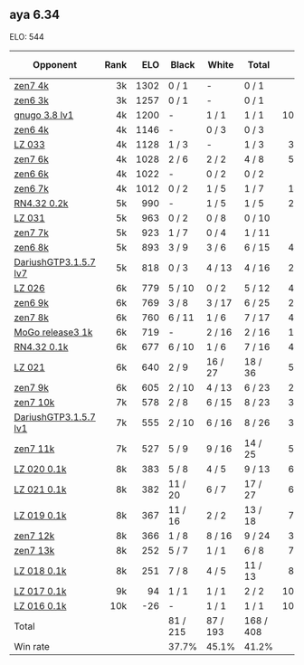 ## aya 6.34 ##

ELO: 544

Opponent | Rank | ELO | Black | White | Total | Win rate
---------|-----:|----:|-------|-------|-------|-------:
[zen7 4k](zen7%204k.md) | 3k | 1302 | 0 / 1 | - | 0 / 1 | 0.0%
[zen6 3k](zen6%203k.md) | 3k | 1257 | 0 / 1 | - | 0 / 1 | 0.0%
[gnugo 3.8 lv1](gnugo%203.8%20lv1.md) | 4k | 1200 | - | 1 / 1 | 1 / 1 | 100.0%
[zen6 4k](zen6%204k.md) | 4k | 1146 | - | 0 / 3 | 0 / 3 | 0.0%
[LZ 033](LZ%20033.md) | 4k | 1128 | 1 / 3 | - | 1 / 3 | 33.3%
[zen7 6k](zen7%206k.md) | 4k | 1028 | 2 / 6 | 2 / 2 | 4 / 8 | 50.0%
[zen6 6k](zen6%206k.md) | 4k | 1022 | - | 0 / 2 | 0 / 2 | 0.0%
[zen6 7k](zen6%207k.md) | 4k | 1012 | 0 / 2 | 1 / 5 | 1 / 7 | 14.3%
[RN4.32 0.2k](RN4.32%200.2k.md) | 5k | 990 | - | 1 / 5 | 1 / 5 | 20.0%
[LZ 031](LZ%20031.md) | 5k | 963 | 0 / 2 | 0 / 8 | 0 / 10 | 0.0%
[zen7 7k](zen7%207k.md) | 5k | 923 | 1 / 7 | 0 / 4 | 1 / 11 | 9.1%
[zen6 8k](zen6%208k.md) | 5k | 893 | 3 / 9 | 3 / 6 | 6 / 15 | 40.0%
[DariushGTP3.1.5.7 lv7](DariushGTP3.1.5.7%20lv7.md) | 5k | 818 | 0 / 3 | 4 / 13 | 4 / 16 | 25.0%
[LZ 026](LZ%20026.md) | 6k | 779 | 5 / 10 | 0 / 2 | 5 / 12 | 41.7%
[zen6 9k](zen6%209k.md) | 6k | 769 | 3 / 8 | 3 / 17 | 6 / 25 | 24.0%
[zen7 8k](zen7%208k.md) | 6k | 760 | 6 / 11 | 1 / 6 | 7 / 17 | 41.2%
[MoGo release3 1k](MoGo%20release3%201k.md) | 6k | 719 | - | 2 / 16 | 2 / 16 | 12.5%
[RN4.32 0.1k](RN4.32%200.1k.md) | 6k | 677 | 6 / 10 | 1 / 6 | 7 / 16 | 43.8%
[LZ 021](LZ%20021.md) | 6k | 640 | 2 / 9 | 16 / 27 | 18 / 36 | 50.0%
[zen7 9k](zen7%209k.md) | 6k | 605 | 2 / 10 | 4 / 13 | 6 / 23 | 26.1%
[zen7 10k](zen7%2010k.md) | 7k | 578 | 2 / 8 | 6 / 15 | 8 / 23 | 34.8%
[DariushGTP3.1.5.7 lv1](DariushGTP3.1.5.7%20lv1.md) | 7k | 555 | 2 / 10 | 6 / 16 | 8 / 26 | 30.8%
[zen7 11k](zen7%2011k.md) | 7k | 527 | 5 / 9 | 9 / 16 | 14 / 25 | 56.0%
[LZ 020 0.1k](LZ%20020%200.1k.md) | 8k | 383 | 5 / 8 | 4 / 5 | 9 / 13 | 69.2%
[LZ 021 0.1k](LZ%20021%200.1k.md) | 8k | 382 | 11 / 20 | 6 / 7 | 17 / 27 | 63.0%
[LZ 019 0.1k](LZ%20019%200.1k.md) | 8k | 367 | 11 / 16 | 2 / 2 | 13 / 18 | 72.2%
[zen7 12k](zen7%2012k.md) | 8k | 366 | 1 / 8 | 8 / 16 | 9 / 24 | 37.5%
[zen7 13k](zen7%2013k.md) | 8k | 252 | 5 / 7 | 1 / 1 | 6 / 8 | 75.0%
[LZ 018 0.1k](LZ%20018%200.1k.md) | 8k | 251 | 7 / 8 | 4 / 5 | 11 / 13 | 84.6%
[LZ 017 0.1k](LZ%20017%200.1k.md) | 9k | 94 | 1 / 1 | 1 / 1 | 2 / 2 | 100.0%
[LZ 016 0.1k](LZ%20016%200.1k.md) | 10k | -26 | - | 1 / 1 | 1 / 1 | 100.0%
Total | | | 81 / 215 | 87 / 193 | 168 / 408 | 
Win rate| | | 37.7% | 45.1% | 41.2% | 
